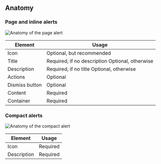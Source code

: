 ## Anatomy

### Page and inline alerts

![Anatomy of the page alert](/assets/components/alert/alert-anatomy-inline.png)

| Element          | Usage                                           |
|------------------|-------------------------------------------------|
| Icon             | Optional, but recommended                       |
| Title            | Required, if no description Optional, otherwise |
| Description      | Required, if no title Optional, otherwise       |
| Actions          | Optional                                        |
| Dismiss button   | Optional                                        |
| Content          | Required                                        |
| Container        | Required                                        |


### Compact alerts

![Anatomy of the compact alert](/assets/components/alert/alert-anatomy-compact.png)

| Element          | Usage                         |
|------------------|-------------------------------|
| Icon             | Required                      |
| Description      | Required                      |